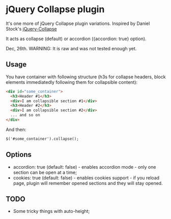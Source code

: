 # jQuery Collapse plugin  

It's one more of jQuery Collapse plugin variations. Inspired by Daniel
Stock's [jQuery-Collapse](https://github.com/danielstocks/jQuery-Collapse)

It acts as collapse (default) or accordion ({accordion: true} option).

Dec, 26th. WARNING: It is raw and was not tested enough yet.

## Usage

You have container with following structure (h3s for collapse headers, block elements immediatedly following them for collapsible content):

```html
<div id="some_container">
  <h3>Header #1</h3>
  <div>I am collapsible section #1</div>
  <h3>Header #2</h3>
  <div>I am collapsible section #2</div>
  ... and so on
</div>
```

And then:

```html
$('#some_container').collapse();
```

## Options

- accordion: true (default: false) - enables accordion mode - only one
  section can be open at a time;
- cookies: true (default: false) - enables cookies support - if you
  reload page, plugin will remember opened sections and they will stay opened.

## TODO

- Some tricky things with auto-height;

